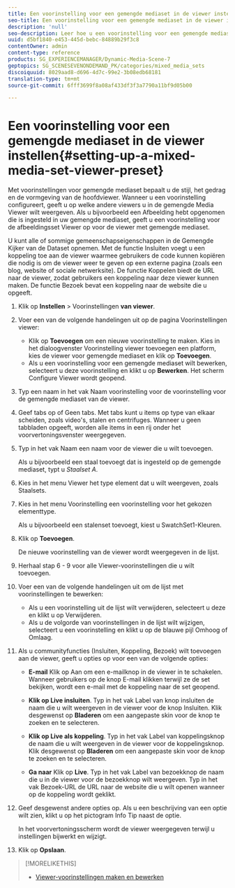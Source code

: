 ```yaml
---
title: Een voorinstelling voor een gemengde mediaset in de viewer instellen
seo-title: Een voorinstelling voor een gemengde mediaset in de viewer instellen
description: 'null'
seo-description: Leer hoe u een voorinstelling voor een gemengde mediaset voor de viewer instelt.
uuid: d5bf1840-e453-445d-bebc-84889b29f3c8
contentOwner: admin
content-type: reference
products: SG_EXPERIENCEMANAGER/Dynamic-Media-Scene-7
geptopics: SG_SCENESEVENONDEMAND_PK/categories/mixed_media_sets
discoiquuid: 8029aad8-d696-4d7c-99e2-3b08edb68181
translation-type: tm+mt
source-git-commit: 6fff3699f8a08af433df3f3a7790a11bf9d05b00

---
```



# Een voorinstelling voor een gemengde mediaset in de viewer instellen{#setting-up-a-mixed-media-set-viewer-preset}

Met voorinstellingen voor gemengde mediaset bepaalt u de stijl, het gedrag en de vormgeving van de hoofdviewer. Wanneer u een voorinstelling configureert, geeft u op welke andere viewers u in de gemengde Media Viewer wilt weergeven. Als u bijvoorbeeld een Afbeelding hebt opgenomen die is ingesteld in uw gemengde mediaset, geeft u een voorinstelling voor de afbeeldingsset Viewer op voor de viewer met gemengde mediaset.

U kunt alle of sommige gemeenschapseigenschappen in de Gemengde Kijker van de Dataset opnemen. Met de functie Insluiten voegt u een koppeling toe aan de viewer waarmee gebruikers de code kunnen kopiëren die nodig is om de viewer weer te geven op een externe pagina (zoals een blog, website of sociale netwerksite). De functie Koppelen biedt de URL naar de viewer, zodat gebruikers een koppeling naar deze viewer kunnen maken. De functie Bezoek bevat een koppeling naar de website die u opgeeft.

1. Klik op **Instellen** > Voorinstellingen **van viewer**.
1. Voer een van de volgende handelingen uit op de pagina Voorinstellingen viewer:

   * Klik op **Toevoegen** om een nieuwe voorinstelling te maken. Kies in het dialoogvenster Voorinstelling viewer toevoegen een platform, kies de viewer voor gemengde mediaset en klik op **Toevoegen**.
   * Als u een voorinstelling voor een gemengde mediaset wilt bewerken, selecteert u deze voorinstelling en klikt u op **Bewerken**.
   Het scherm Configure Viewer wordt geopend.

1. Typ een naam in het vak Naam voorinstelling voor de voorinstelling voor de gemengde mediaset van de viewer.
1. Geef tabs op of Geen tabs. Met tabs kunt u items op type van elkaar scheiden, zoals video&#39;s, stalen en centrifuges. Wanneer u geen tabbladen opgeeft, worden alle items in een rij onder het voorvertoningsvenster weergegeven.
1. Typ in het vak Naam een naam voor de viewer die u wilt toevoegen.

   Als u bijvoorbeeld een staal toevoegt dat is ingesteld op de gemengde mediaset, typt u *Staalset A*.

1. Kies in het menu Viewer het type element dat u wilt weergeven, zoals Staalsets.
1. Kies in het menu Voorinstelling een voorinstelling voor het gekozen elementtype.

   Als u bijvoorbeeld een stalenset toevoegt, kiest u SwatchSet1-Kleuren.

1. Klik op **Toevoegen**.

   De nieuwe voorinstelling van de viewer wordt weergegeven in de lijst.

1. Herhaal stap 6 - 9 voor alle Viewer-voorinstellingen die u wilt toevoegen.
1. Voer een van de volgende handelingen uit om de lijst met voorinstellingen te bewerken:

   * Als u een voorinstelling uit de lijst wilt verwijderen, selecteert u deze en klikt u op Verwijderen.
   * Als u de volgorde van voorinstellingen in de lijst wilt wijzigen, selecteert u een voorinstelling en klikt u op de blauwe pijl Omhoog of Omlaag.

1. Als u communityfuncties (Insluiten, Koppeling, Bezoek) wilt toevoegen aan de viewer, geeft u opties op voor een van de volgende opties:

   * **E-mail** Klik op Aan om een e-mailknop in de viewer in te schakelen. Wanneer gebruikers op de knop E-mail klikken terwijl ze de set bekijken, wordt een e-mail met de koppeling naar de set geopend.

   * **Klik op Live insluiten**. Typ in het vak Label van knop insluiten de naam die u wilt weergeven in de viewer voor de knop Insluiten. Klik desgewenst op **Bladeren** om een aangepaste skin voor de knop te zoeken en te selecteren.

   * **Klik op Live als koppeling**. Typ in het vak Label van koppelingsknop de naam die u wilt weergeven in de viewer voor de koppelingsknop. Klik desgewenst op **Bladeren** om een aangepaste skin voor de knop te zoeken en te selecteren.

   * **Ga naar** Klik op **Live**. Typ in het vak Label van bezoekknop de naam die u in de viewer voor de bezoekknop wilt weergeven. Typ in het vak Bezoek-URL de URL naar de website die u wilt openen wanneer op de koppeling wordt geklikt.

1. Geef desgewenst andere opties op. Als u een beschrijving van een optie wilt zien, klikt u op het pictogram Info Tip naast de optie.

   In het voorvertoningsscherm wordt de viewer weergegeven terwijl u instellingen bijwerkt en wijzigt.

1. Klik op **Opslaan**.

>[!MORELIKETHIS]
>
>* [Viewer-voorinstellingen maken en bewerken](application-setup.md#adding_and_editing_viewer_presets)

